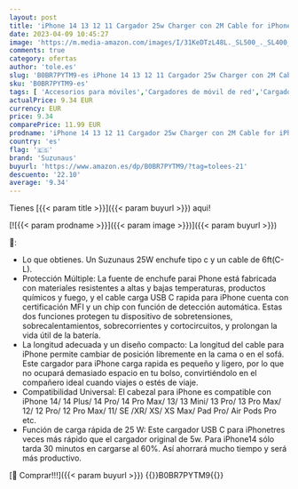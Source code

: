```yaml
---
layout: post
title: 'iPhone 14 13 12 11 Cargador 25w Charger con 2M Cable for iPhone 14 13 12 11 Pro MAX Plus X XS XR SE Suzunaus USBC Enchufe Rápido Corriente Adaptador Cabezal Tipo C Carga Pared Charger Corrient'
date: 2023-04-09 10:45:27
image: 'https://m.media-amazon.com/images/I/31KeDTzL48L._SL500_._SL400_.jpg'
comments: true
category: ofertas
author: 'tole.es'
slug: 'B0BR7PYTM9-es iPhone 14 13 12 11 Cargador 25w Charger con 2M Cable for...'
sku: 'B0BR7PYTM9-es'
tags: [ 'Accesorios para móviles','Cargadores de móvil de red','Cargadores para móviles','Comunicación móvil y accesorios','Electrónica','iphone','suzunaus','🇪🇸', ]
actualPrice: 9.34 EUR
currency: EUR
price: 9.34
comparePrice: 11.99 EUR
prodname: 'iPhone 14 13 12 11 Cargador 25w Charger con 2M Cable for iPhone 14 13 12 11 Pro MAX Plus X XS XR SE Suzunaus USBC Enchufe Rápido Corriente Adaptador Cabezal Tipo C Carga Pared Charger Corrient'
country: 'es'
flag: '🇪🇸'
brand: 'Suzunaus'
buyurl: 'https://www.amazon.es/dp/B0BR7PYTM9/?tag=tolees-21'
descuento: '22.10'
average: '9.34'
---
```


Tienes [{{< param title >}}]({{< param buyurl >}}) aqui!

[![{{< param prodname >}}]({{< param image >}})]({{< param buyurl >}})

🔎:

- Lo que obtienes. Un Suzunaus 25W enchufe tipo c y un cable de 6ft(C-L).
- Protección Múltiple: La fuente de enchufe parai Phone está fabricada con materiales resistentes a altas y bajas temperaturas, productos químicos y fuego, y el cable carga USB C rapida para iPhone cuenta con certificación MFI y un chip con función de detección automática. Estas dos funciones protegen tu dispositivo de sobretensiones, sobrecalentamientos, sobrecorrientes y cortocircuitos, y prolongan la vida útil de la batería.
- La longitud adecuada y un diseño compacto: La longitud del cable para iPhone permite cambiar de posición libremente en la cama o en el sofá. Este cargador para iPhone carga rapida es pequeño y ligero, por lo que no ocupará demasiado espacio en tu bolso, convirtiéndolo en el compañero ideal cuando viajes o estés de viaje.
- Compatibilidad Universal: El cabezal para iPhone es compatible con iPhone 14/ 14 Plus/ 14 Pro/ 14 Pro Max/ 13/ 13 Mini/ 13 Pro/ 13 Pro Max/ 12/ 12 Pro/ 12 Pro Max/ 11/ SE /XR/ XS/ XS Max/ Pad Pro/ Air Pods Pro etc.
- Función de carga rápida de 25 W: Este cargador USB C para iPhonetres veces más rápido que el cargador original de 5w. Para iPhone14 sólo tarda 30 minutos en cargarse al 60%. Así ahorrará mucho tiempo y será más productivo.

[🛒 Comprar!!!]({{< param buyurl >}})
{{<world>}}B0BR7PYTM9{{</world>}}
